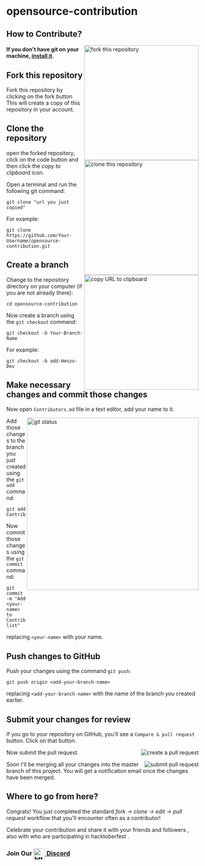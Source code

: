 # opensource-contribution


## How to Contribute?

<img align="right" width="300" src="https://media.discordapp.net/attachments/716523839634407436/762003277553336360/1.png" alt="fork this repository" />

#### If you don't have git on your machine, [install it](https://help.github.com/articles/set-up-git/).

## Fork this repository

Fork this repository by clicking on the fork button 
This will create a copy of this repository in your account.

## Clone the repository

<img align="right" width="300" src="https://media.discordapp.net/attachments/716523839634407436/762005779947323412/aaaaa.PNG" alt="clone this repository" />

open the forked repository, click on the code button and then click the _copy to clipboard_ icon.

Open a terminal and run the following git command:

```
git clone "url you just copied"
```

<img align="right" width="300" src="https://media.discordapp.net/attachments/716523839634407436/762003278317355038/2.png" alt="copy URL to clipboard" />

For example:

```
git clone https://github.com/Your-Username/opensource-contribution.git
```

## Create a branch

Change to the repository directory on your computer (if you are not already there):

```
cd opensource-contribution
```

Now create a branch using the `git checkout` command:

```
git checkout -b Your-Branch-Name
```

For example:

```
git checkout -b add-Henzo-Dev
```

## Make necessary changes and commit those changes

Now open `Contributors.md` file in a text editor, add your name to it.

<img align="right" width="450" src="https://raw.githubusercontent.com/firstcontributions/first-contributions/master/assets/git-status.png" alt="git status" />

Add those changes to the branch you just created using the `git add` command:

```
git add Contributors.md
```

Now commit those changes using the `git commit` command:

```
git commit -m "Add <your-name> to Contributors list"
```

replacing `<your-name>` with your name.

## Push changes to GitHub

Push your changes using the command `git push`:

```
git push origin <add-your-branch-name>
```

replacing `<add-your-branch-name>` with the name of the branch you created earlier.

## Submit your changes for review

If you go to your repository on GitHub, you'll see a `Compare & pull request` button. Click on that button.

<img style="float: right;" src="https://media.discordapp.net/attachments/716523839634407436/762003279882092584/3.png" alt="create a pull request" />

Now submit the pull request.

<img style="float: right;" src="https://media.discordapp.net/attachments/716523839634407436/762003285455405166/4.png" alt="submit pull request" />

Soon I'll be merging all your changes into the master branch of this project. You will get a notification email once the changes have been merged.

## Where to go from here?

Congrats! You just completed the standard _fork -> clone -> edit -> pull request_ workflow that you'll encounter often as a contributor!

Celebrate your contribution and share it with your friends and followers , also with who are participating in hacktoberfest .

<h3>Join Our <a href="https://discord.gg/7GeZKE6" target="_blank"><img align="center" src="https://cdn.jsdelivr.net/npm/simple-icons@3.0.1/icons/discord.svg" alt="https://discord.com/invite/aEaYpYG" height="30" width="30" /> Discord</a> </h3>
